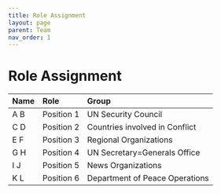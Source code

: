 ```yaml
---
title: Role Assignment
layout: page
parent: Team
nav_order: 1
---
```


# Role Assignment

| Name         | Role              | Group        |
|:-------------|:------------------|:-------------|
| A B          | Position 1        | UN Security Council |
| C D          | Position 2        | Countries involved in Conflict   |
| E F          | Position 3        | Regional Organizations |
| G H          | Position 4        | UN Secretary=Generals Office |
| I J          | Position 5        | News Organizations |
| K L          | Position 6        | Department of Peace Operations |
